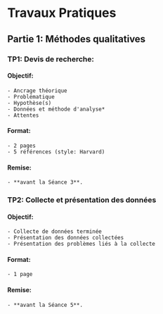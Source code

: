 # Travaux Pratiques

## Partie 1: Méthodes qualitatives

### TP1: Devis de recherche:

#### Objectif:
    - Ancrage théorique
    - Problématique
    - Hypothèse(s)
    - Données et méthode d'analyse*
    - Attentes
#### Format:
    - 2 pages
    - 5 références (style: Harvard)
#### Remise:
    - **avant la Séance 3**.

### TP2: Collecte et présentation des données

#### Objectif:
    - Collecte de données terminée
    - Présentation des données collectées
    - Présentation des problèmes liés à la collecte
#### Format:
    - 1 page
#### Remise:
    - **avant la Séance 5**.
